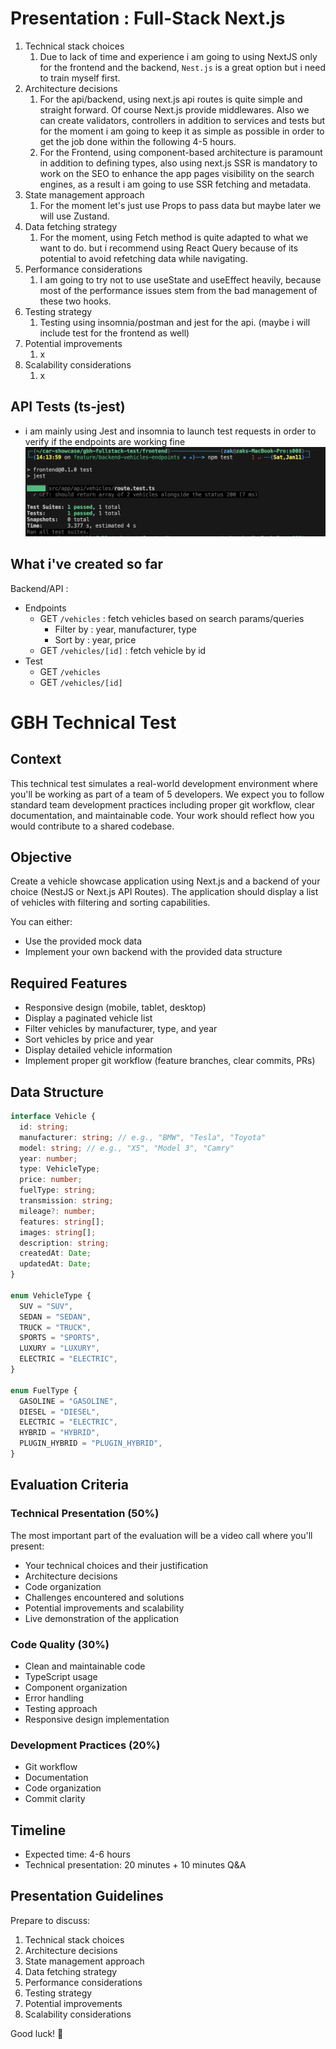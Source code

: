 # Presentation : Full-Stack Next.js

1. Technical stack choices
   1. Due to lack of time and experience i am going to using NextJS only for the frontend and the backend, `Nest.js` is a great option but i need to train myself first.
2. Architecture decisions
   1. For the api/backend, using next.js api routes is quite simple and straight forward. Of course Next.js provide middlewares. Also we can create validators, controllers in addition to services and tests but for the moment i am going to keep it as simple as possible in order to get the job done within the following 4-5 hours.
   2. For the Frontend, using component-based architecture is paramount in addition to defining types, also using next.js SSR is mandatory to work on the SEO to enhance the app pages visibility on the search engines, as a result i am going to use SSR fetching and metadata.
3. State management approach
   1. For the moment let's just use Props to pass data but maybe later we will use Zustand.
4. Data fetching strategy
   1. For the moment, using Fetch method is quite adapted to what we want to do. but i recommend using React Query because of its potential to avoid refetching data while navigating.
5. Performance considerations
   1. I am going to try not to use useState and useEffect heavily, because most of the performance issues stem from the bad management of these two hooks.
6. Testing strategy
   1. Testing using insomnia/postman and jest for the api. (maybe i will include test for the frontend as well)
7. Potential improvements
   1. x
8. Scalability considerations
   1. x

## API Tests (ts-jest)

- i am mainly using Jest and insomnia to launch test requests in order to verify if the endpoints are working fine
  ![JEST Screenshot](./screentshots/jest.png)

## What i've created so far

Backend/API :

- Endpoints
  - GET `/vehicles` : fetch vehicles based on search params/queries
    - Filter by : year, manufacturer, type
    - Sort by : year, price
  - GET `/vehicles/[id]` : fetch vehicle by id
- Test
  - GET `/vehicles`
  - GET `/vehicles/[id]`

# GBH Technical Test

## Context

This technical test simulates a real-world development environment where you'll be working as part of a team of 5 developers. We expect you to follow standard team development practices including proper git workflow, clear documentation, and maintainable code. Your work should reflect how you would contribute to a shared codebase.

## Objective

Create a vehicle showcase application using Next.js and a backend of your choice (NestJS or Next.js API Routes). The application should display a list of vehicles with filtering and sorting capabilities.

You can either:

- Use the provided mock data
- Implement your own backend with the provided data structure

## Required Features

- Responsive design (mobile, tablet, desktop)
- Display a paginated vehicle list
- Filter vehicles by manufacturer, type, and year
- Sort vehicles by price and year
- Display detailed vehicle information
- Implement proper git workflow (feature branches, clear commits, PRs)

## Data Structure

```typescript
interface Vehicle {
  id: string;
  manufacturer: string; // e.g., "BMW", "Tesla", "Toyota"
  model: string; // e.g., "X5", "Model 3", "Camry"
  year: number;
  type: VehicleType;
  price: number;
  fuelType: string;
  transmission: string;
  mileage?: number;
  features: string[];
  images: string[];
  description: string;
  createdAt: Date;
  updatedAt: Date;
}

enum VehicleType {
  SUV = "SUV",
  SEDAN = "SEDAN",
  TRUCK = "TRUCK",
  SPORTS = "SPORTS",
  LUXURY = "LUXURY",
  ELECTRIC = "ELECTRIC",
}

enum FuelType {
  GASOLINE = "GASOLINE",
  DIESEL = "DIESEL",
  ELECTRIC = "ELECTRIC",
  HYBRID = "HYBRID",
  PLUGIN_HYBRID = "PLUGIN_HYBRID",
}
```

## Evaluation Criteria

### Technical Presentation (50%)

The most important part of the evaluation will be a video call where you'll present:

- Your technical choices and their justification
- Architecture decisions
- Code organization
- Challenges encountered and solutions
- Potential improvements and scalability
- Live demonstration of the application

### Code Quality (30%)

- Clean and maintainable code
- TypeScript usage
- Component organization
- Error handling
- Testing approach
- Responsive design implementation

### Development Practices (20%)

- Git workflow
- Documentation
- Code organization
- Commit clarity

## Timeline

- Expected time: 4-6 hours
- Technical presentation: 20 minutes + 10 minutes Q&A

## Presentation Guidelines

Prepare to discuss:

1. Technical stack choices
2. Architecture decisions
3. State management approach
4. Data fetching strategy
5. Performance considerations
6. Testing strategy
7. Potential improvements
8. Scalability considerations

Good luck! 🚀
